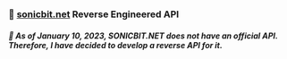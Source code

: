 ### 📡  [sonicbit.net](https://www.sonicbit.net) Reverse Engineered API

##### 📣 As of January 10, 2023, SONICBIT.NET does not have an official API. Therefore, I have decided to develop a reverse API for it.
 
